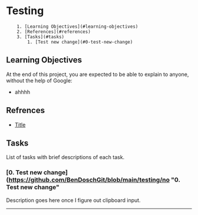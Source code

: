 # Testing
        
        1. [Learning Objectives](#learning-objectives)
        2. [References](#references)
        3. [Tasks](#tasks)
        	1. [Test new change](#0-test-new-change)

## Learning Objectives
At the end of this project, you are expected to be able to explain to anyone, without the help of Google:

* ahhhh

## Refrences

* [Title](www.url.com "Title")

## Tasks
List of tasks with brief descriptions of each task.

### [0. Test new change](https://github.com/BenDoschGit/blob/main/testing/no "0. Test new change"

Description goes here once I figure out clipboard input.

---

